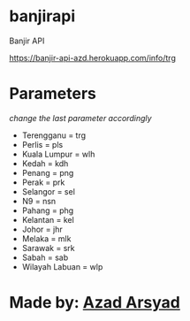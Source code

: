 # banjirapi
Banjir API

https://banjir-api-azd.herokuapp.com/info/trg

# Parameters
*change the last parameter accordingly*

- Terengganu = trg <br />
- Perlis = pls <br />
- Kuala Lumpur = wlh	<br />
- Kedah = kdh <br />
- Penang = png <br />
- Perak = prk <br />
- Selangor = sel <br />
- N9 = nsn <br />
- Pahang = phg <br />
- Kelantan = kel<br />
- Johor = jhr<br />
- Melaka = mlk<br />
- Sarawak = srk<br />
- Sabah = sab<br />
- Wilayah Labuan = wlp<br />

# Made by: <a href="https://www.linkedin.com/in/azadarsyad" target="_blank">Azad Arsyad</a>
